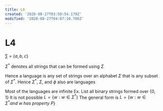 ```yaml
---
title: L4
created: '2020-08-27T03:50:54.179Z'
modified: '2020-08-27T04:07:10.706Z'
---
```


# L4
$\sum$ = $\left\{a,b,c \right\}$ 

$\Sigma^*$ denotes all strings that can be formed using $\Sigma$

Hence a language is any set of strings over an alphabet $\Sigma$ that is any subset of $\Sigma^*$. Hence  $\Sigma^*$, $\Sigma$, and $\phi$ also are languages 

Most of the languages are infinite
Ex. List all binary strings formed over $\{0,1\}$
It is not possible
$L=\left\{w: w \in \Sigma^* \right\}$
The general form is $L=\left\{w: w \in \Sigma^* and\: w\: has\: property\: P\right\}$
